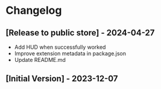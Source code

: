 # Changelog

## [Release to public store] - 2024-04-27
- Add HUD when successfully worked
- Improve extension metadata in package.json
- Update README.md

## [Initial Version] - 2023-12-07
